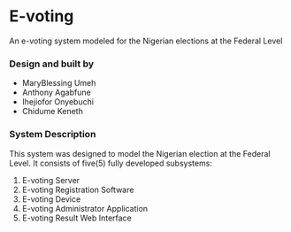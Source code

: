 # E-voting
An e-voting system modeled for the Nigerian elections at the Federal Level

### Design and built by
- MaryBlessing Umeh
- Anthony Agabfune 
- Ihejiofor Onyebuchi
- Chidume Keneth

### System Description
This system was designed to model the Nigerian election at the Federal Level. It consists of five(5) fully developed subsystems:
1. E-voting Server
2. E-voting Registration Software
3. E-voting Device
4. E-voting Administrator Application
5. E-voting Result Web Interface
